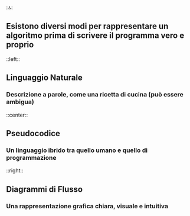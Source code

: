 ::top::
## Esistono diversi modi per rappresentare un algoritmo prima di scrivere il programma vero e proprio

::left::
<div class="text-center">

## <Alert strong>Linguaggio Naturale</Alert>
### Descrizione a parole, come una ricetta di cucina (può essere ambigua)
</div>

::center::
<div v-click class="text-center">

## <Alert strong>Pseudocodice</Alert>
### Un linguaggio ibrido tra quello umano e quello di programmazione
</div>

::right::
<div v-click class="text-center">

## <Alert strong>Diagrammi di Flusso</Alert>
### Una <Alert>rappresentazione grafica</Alert> chiara, visuale e intuitiva
</div>
